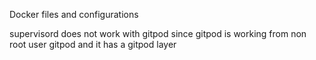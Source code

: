 Docker files and configurations

supervisord does not work with gitpod since gitpod is working from non
root user gitpod and it has a gitpod layer

